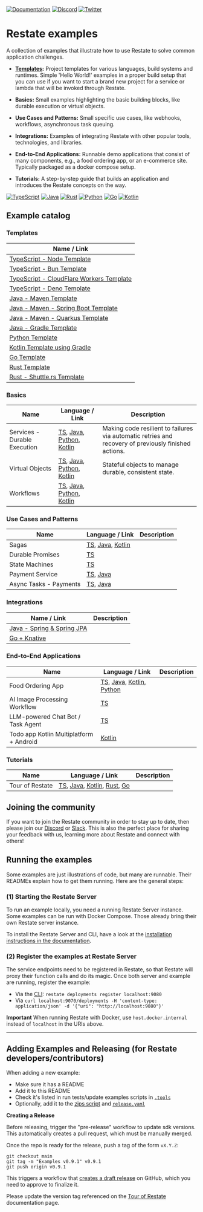 [![Documentation](https://img.shields.io/badge/doc-reference-blue)](https://docs.restate.dev)
[![Discord](https://img.shields.io/discord/1128210118216007792?logo=discord)](https://discord.gg/skW3AZ6uGd)
[![Twitter](https://img.shields.io/twitter/follow/restatedev.svg?style=social&label=Follow)](https://twitter.com/intent/follow?screen_name=restatedev)

# Restate examples

A collection of examples that illustrate how to use Restate to solve common application
challenges.

* **[Templates](#templates):** Project templates for various languages, build systems and runtimes.
  Simple 'Hello World!' examples in a proper build setup that you can use if you want to start
  a brand new project for a service or lambda that will be invoked through Restate.

* **Basics:** Small examples highlighting the basic building blocks, like
  durable execution or virtual objects.
 
* **Use Cases and Patterns:** Small specific use cases, like webhooks,
  workflows, asynchronous task queuing.

* **Integrations:** Examples of integrating Restate with other popular tools, technologies, and libraries.

* **End-to-End Applications:** Runnable demo applications that consist
  of many components, e.g., a food ordering app, or an e-commerce site.
  Typically packaged as a docker compose setup.

* **Tutorials:** A step-by-step guide that builds an application and introduces
  the Restate concepts on the way.

[![TypeScript](https://skillicons.dev/icons?i=ts)](typescript)
[![Java](https://skillicons.dev/icons?i=java)](java)
[![Rust](https://skillicons.dev/icons?i=rust)](rust)
[![Python](https://skillicons.dev/icons?i=python)](python)
[![Go](https://skillicons.dev/icons?i=go)](go)
[![Kotlin](https://skillicons.dev/icons?i=kotlin)](kotlin)


## Example catalog

### Templates
| Name / Link                                                              |
|--------------------------------------------------------------------------|
| [TypeScript - Node Template](templates/typescript)                       |
| [TypeScript - Bun Template](templates/bun)                               |
| [TypeScript - CloudFlare Workers Template](templates/cloudflare-workers) |
| [TypeScript - Deno Template](templates/deno)                             |
| [Java - Maven Template](templates/java-maven)                            |
| [Java - Maven - Spring Boot Template](templates/java-maven-spring-boot)  |
| [Java - Maven - Quarkus Template](templates/java-maven-quarkus)          |
| [Java - Gradle Template](templates/java-gradle)                          |
| [Python Template](templates/python)                                      |
| [Kotlin Template using Gradle](templates/kotlin-gradle)                  |
| [Go Template](templates/go)                                              |
| [Rust Template](templates/rust)                                          |
| [Rust - Shuttle.rs Template](templates/rust-shuttle)                     |

### Basics
| Name                         | Language / Link                                                                                                            | Description                                                                                          |
|------------------------------|----------------------------------------------------------------------------------------------------------------------------|------------------------------------------------------------------------------------------------------|
| Services - Durable Execution | [TS](basics/basics-typescript), [Java](basics/basics-java), [Python](basics/basics-python), [Kotlin](basics/basics-kotlin) | Making code resilient to failures via automatic retries and recovery of previously finished actions. |
| Virtual Objects              | [TS](basics/basics-typescript), [Java](basics/basics-java), [Python](basics/basics-python), [Kotlin](basics/basics-kotlin) | Stateful objects to manage durable, consistent state.                                                |
| Workflows                    | [TS](basics/basics-typescript), [Java](basics/basics-java), [Python](basics/basics-python), [Kotlin](basics/basics-kotlin) |                                                                                                      |


### Use Cases and Patterns
| Name                   | Language / Link                                                                                                                                                | Description |
|------------------------|----------------------------------------------------------------------------------------------------------------------------------------------------------------|-------------|
| Sagas                  | [TS](patterns-use-cases/sagas/sagas-typescript), [Java](patterns-use-cases/sagas/sagas-java), [Kotlin](patterns-use-cases/sagas/sagas-kotlin)                  |
| Durable Promises       | [TS](patterns-use-cases/durable-promises/durable-promises-typescript)                                                                                          |
| State Machines         | [TS](patterns-use-cases/state-machines/state-machines-typescript/)                                                                                             |
| Payment Service        | [TS](patterns-use-cases/payment-state-machine/payment-state-machine-typescript/), [Java](patterns-use-cases/payment-state-machine/payment-state-machine-java/) |
| Async Tasks - Payments | [TS](patterns-use-cases/async-signals-payment/async-signals-payment-typescript/), [Java](patterns-use-cases/async-signals-payment/async-signals-payment-java/) |

### Integrations
| Name / Link                                                               | Description |
|---------------------------------------------------------------------------|-------------|
| [Java - Spring & Spring JPA](patterns-use-cases/integrations/java-spring) |             |
| [Go + Knative](tutorials/knative-go)                                      |


### End-to-End Applications
| Name                                    | Language / Link                                                                                                                                                                                                            | Description |
|-----------------------------------------|----------------------------------------------------------------------------------------------------------------------------------------------------------------------------------------------------------------------------|-------------|
| Food Ordering App                       | [TS](end-to-end-applications/typescript/food-ordering), [Java](end-to-end-applications/java/food-ordering), [Kotlin](end-to-end-applications/kotlin/food-ordering), [Python](end-to-end-applications/python/food-ordering) |             |
| AI Image Processing Workflow            | [TS](end-to-end-applications/typescript/ai-image-workflows)                                                                                                                                                                |             |
| LLM-powered Chat Bot / Task Agent       | [TS](end-to-end-applications/typescript/chat-bot)                                                                                                                                                                          |             |
| Todo app Kotlin Multiplatform + Android | [Kotlin](end-to-end-applications/kotlin/kmp-android-todo-app)                                                                                                                                                              |             |


### Tutorials
| Name            | Language / Link                                                                                                                                                                                             | Description |
|-----------------|-------------------------------------------------------------------------------------------------------------------------------------------------------------------------------------------------------------|-------------|
| Tour of Restate | [TS](tutorials/tour-of-restate-typescript), [Java](tutorials/tour-of-restate-java/), [Kotlin](tutorials/tour-of-restate-python), [Rust](tutorials/tour-of-restate-rust), [Go](tutorials/tour-of-restate-go) |             |


## Joining the community

If you want to join the Restate community in order to stay up to date, then please join our [Discord](https://discord.gg/skW3AZ6uGd) or [Slack](https://join.slack.com/t/restatecommunity/shared_invite/zt-2v9gl005c-WBpr167o5XJZI1l7HWKImA).
This is also the perfect place for sharing your feedback with us, learning more about Restate and connect with others!

## Running the examples

Some examples are just illustrations of code, but many are runnable. Their READMEs explain
how to get them running. Here are the general steps:

### (1) Starting the Restate Server

To run an example locally, you need a running Restate Server instance.
Some examples can be run with Docker Compose. Those already bring their own Restate server instance.

To install the Restate Server and CLI, have a look at the [installation instructions in the documentation](https://docs.restate.dev/develop/local_dev#running-restate-server--cli-locally).

### (2) Register the examples at Restate Server

The service endpoints need to be registered in Restate, so that Restate will proxy their function calls and
do its magic. Once both server and example are running, register the example:

* Via the [CLI](https://docs.restate.dev/develop/local_dev): `restate deployments register localhost:9080`
* Via `curl localhost:9070/deployments -H 'content-type: application/json' -d '{"uri": "http://localhost:9080"}'`

**Important** When running Restate with Docker, use `host.docker.internal` instead of `localhost` in the URIs above.

---

## Adding Examples and Releasing (for Restate developers/contributors)

When adding a new example:

* Make sure it has a README
* Add it to this README
* Check it's listed in run tests/update examples scripts in [`.tools`](./.tools)
* Optionally, add it to the [zips script](./.tools/prepare_release_zip.sh) and [`release.yaml`](./.github/workflows/release.yml)

**Creating a Release**

Before releasing, trigger the "pre-release" workflow to update sdk versions. This automatically creates a pull request, which must be manually merged.

Once the repo is ready for the release, push a tag of the form `vX.Y.Z`:

```shell
git checkout main
git tag -m "Examples v0.9.1" v0.9.1
git push origin v0.9.1
```

This triggers a workflow that [creates a draft release](https://github.com/restatedev/examples/releases) on GitHub, which you need to approve to finalize it.

Please update the version tag referenced on the [Tour of Restate](https://github.com/restatedev/documentation/blob/main/docs/tour.mdx) documentation page.
